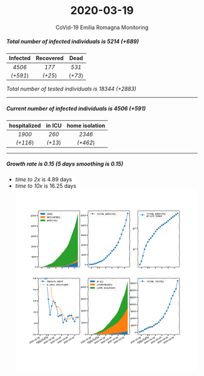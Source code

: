 <div align='center'>

# 2020-03-19
CoVid-19 Emilia Romagna Monitoring
</div>

##### Total number of infected individuals is 5214 (+689)
Infected | Recovered | Dead
:---: | :---: | :---:
*4506* | *177* | *531*
*(+591*) | *(+25*) | (*+73*)

*Total number of tested individuals is 18344 (+2883)*
***
##### Current number of infected individuals is 4506 (+591)
hospitalized | in ICU | home isolation
:---: | :---: | :---:
*1900* |*260* |*2346*
*(+116*) |*(+13*) |*(+462*)
***
##### Growth rate is 0.15 (5 days smoothing is 0.15)
- *time to 2x* is 4.89 days
- *time to 10x* is 16.25 days
![stats][stats]

[stats]: stats_EmiliaRomagna.png
